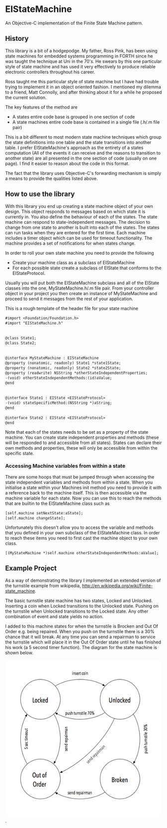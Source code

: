 # EIStateMachine

An Objective-C implementation of the Finite State Machine pattern.

## History
This library is a bit of a hodgepodge. My father, Ross Pink, has been using state machines for embedded systems programming in FORTH since he was taught the technique at Uni in the 70's. He swears by this one particular style of state machine and has used it very effectively to produce reliable electronic controllers throughout his career.

Ross taught me this particular style of state machine but I have had trouble trying to implement it in an object oriented fashion. I mentioned my dilemma to a friend, Matt Connolly, and after thinking about it for a while he proposed the current solution.

The key features of the method are
- A states entire code base is grouped in one section of code
- A state machines entire code base is contained in a single file (.h/.m file pair)

This is a bit different to most modern state machine techniques which group the state definitions into one table and the state transitions into another table. I prefer EIStateMachine's approach as the entirety of a states computation (All of the events it can receive and the reasons to transition to another state) are all presented in the one section of code (usually on one page). I find it easier to reason about the code in this format.

The fact that the library uses Objective-C's forwarding mechanism is simply a means to provide the qualities listed above.

## How to use the library
With this library you end up creating a state machine object of your own design. This object responds to messages based on which state it is currently in. You also define the behaviour of each of the states. The state machine can respond to state-independent messages. The decision to change from one state to another is built into each of the states. The states can run tasks when they are entered for the first time. Each machine includes a timer object which can be used for timeout functionality. The machine provides a set of notifications for when states change.


In order to roll your own state machine you need to provide the following
- Create your machine class as a subclass of EIStateMachine
- For each possible state create a subclass of EIState that conforms to the EIStateProtocol.

Usually you will put both the EIStateMachine subclass and all of the EIState classes into the one, MyStateMachine.h/.m file pair. From your controller object in your project you then create an instance of MyStateMachine and proceed to send it messages from the rest of your application. 

This is a rough template of the header file for your state machine


    #import <Foundation/Foundation.h>
    #import "EIStateMachine.h"
    

    @class State1;
    @class State2;
    

    @interface MyStateMachine : EIStateMachine
    @property (nonatomic, readonly) State1 *state1State;
    @property (nonatomic, readonly) State2 *state2State;
    @property (readwrite) NSString *otherStateIndependentProperties;
	-(void) otherStateIndependentMethods:(id)aValue;
    @end
    
    
    @interface State1 : EIState <EIStateProtocol>
    -(void) stateSpecificMethod:(NSString *)aString;
    @end
    
    @interface State2 : EIState <EIStateProtocol>
    @end
    
Note that each of the states needs to be set as a property of the state machine. You can create state independent properties and methods (these will be responded to and accessible from all states). States can declare their own methods and properties, these will only be accessible from within the specific state.



### Accessing Machine variables from within a state
There are some hoops that must be jumped through when accessing the state independent variables and methods from within a state. When you initialise a state within your Machines init method you need to provide it with a reference back to the machine itself. This is then accessible via the machine variable for each state. Now you can use this to reach the methods that are builtin to the EIStateMachine class such as

	[self.machine setNextState:aState];
    [self.machine changeState];

Unfortunately this doesn't allow you to access the variable and methods that you defined in your own subclass of the EIStateMachine class. In order to reach these items you need to first cast the machine object to your own class.

	[(MyStateMachine *)self.machine otherStateIndependentMethods:aValue];
	


## Example Project
As a way of demonstrating the library I implemented an extended version of the turnstile example from wikipedia, http://en.wikipedia.org/wiki/Finite-state_machine.

The basic turnstile state machine has two states, Locked and Unlocked. Inserting a coin when Locked transitions to the Unlocked state. Pushing on the turnstile when Unlocked transitions to the Locked state. Any other combination of event and state yields no action.

I added to this machine states for when the turnstile is Brocken and Out Of Order e.g. being repaired. When you push on the turnstile there is a 30% chance that it will break. At any time you can send a repairman to service the turnstile which will place it in the Out Of Order state until he has finished his work (a 5 second timer function). The diagram for the state machine is shown below.

![Example project State Diagram](https://raw.githubusercontent.com/danielpi/EIStateMachine/master/README%20assets/Example-State-Diagram.png).


















